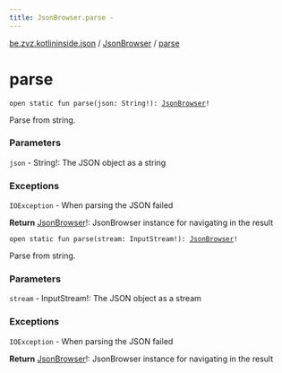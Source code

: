 ```yaml
---
title: JsonBrowser.parse - 
---
```


[be.zvz.kotlininside.json](../index.html) / [JsonBrowser](index.html) / [parse](./parse.html)

# parse

`open static fun parse(json: String!): `[`JsonBrowser`](index.html)`!`

Parse from string.

### Parameters

`json` - String!: The JSON object as a string

### Exceptions

`IOException` - When parsing the JSON failed

**Return**
[JsonBrowser](index.html)!: JsonBrowser instance for navigating in the result

`open static fun parse(stream: InputStream!): `[`JsonBrowser`](index.html)`!`

Parse from string.

### Parameters

`stream` - InputStream!: The JSON object as a stream

### Exceptions

`IOException` - When parsing the JSON failed

**Return**
[JsonBrowser](index.html)!: JsonBrowser instance for navigating in the result

